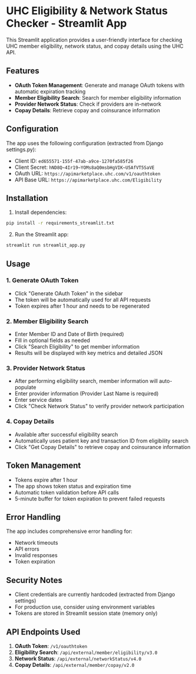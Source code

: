 # UHC Eligibility & Network Status Checker - Streamlit App

This Streamlit application provides a user-friendly interface for checking UHC member eligibility, network status, and copay details using the UHC API.

## Features

- **OAuth Token Management**: Generate and manage OAuth tokens with automatic expiration tracking
- **Member Eligibility Search**: Search for member eligibility information
- **Provider Network Status**: Check if providers are in-network
- **Copay Details**: Retrieve copay and coinsurance information

## Configuration

The app uses the following configuration (extracted from Django settings.py):
- Client ID: `ed655571-155f-47ab-a9ce-1270fa585f26`
- Client Secret: `hND8Q~4Ir19~YOMs8aQ0msbHgVIK~U5AfVT5SaVE`
- OAuth URL: `https://apimarketplace.uhc.com/v1/oauthtoken`
- API Base URL: `https://apimarketplace.uhc.com/Eligibility`

## Installation

1. Install dependencies:
```bash
pip install -r requirements_streamlit.txt
```

2. Run the Streamlit app:
```bash
streamlit run streamlit_app.py
```

## Usage

### 1. Generate OAuth Token
- Click "Generate OAuth Token" in the sidebar
- The token will be automatically used for all API requests
- Token expires after 1 hour and needs to be regenerated

### 2. Member Eligibility Search
- Enter Member ID and Date of Birth (required)
- Fill in optional fields as needed
- Click "Search Eligibility" to get member information
- Results will be displayed with key metrics and detailed JSON

### 3. Provider Network Status
- After performing eligibility search, member information will auto-populate
- Enter provider information (Provider Last Name is required)
- Enter service dates
- Click "Check Network Status" to verify provider network participation

### 4. Copay Details
- Available after successful eligibility search
- Automatically uses patient key and transaction ID from eligibility search
- Click "Get Copay Details" to retrieve copay and coinsurance information

## Token Management

- Tokens expire after 1 hour
- The app shows token status and expiration time
- Automatic token validation before API calls
- 5-minute buffer for token expiration to prevent failed requests

## Error Handling

The app includes comprehensive error handling for:
- Network timeouts
- API errors
- Invalid responses
- Token expiration

## Security Notes

- Client credentials are currently hardcoded (extracted from Django settings)
- For production use, consider using environment variables
- Tokens are stored in Streamlit session state (memory only)

## API Endpoints Used

1. **OAuth Token**: `/v1/oauthtoken`
2. **Eligibility Search**: `/api/external/member/eligibility/v3.0`
3. **Network Status**: `/api/external/networkStatus/v4.0`
4. **Copay Details**: `/api/external/member/copay/v2.0` 